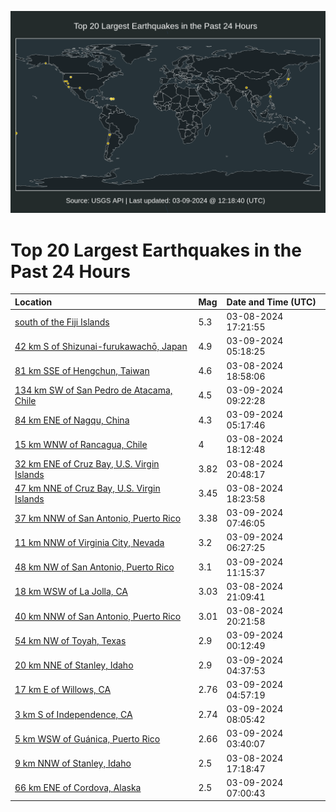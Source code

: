 ![Map](./map.png)

# Top 20 Largest Earthquakes in the Past 24 Hours

| Location | Mag | Date and Time (UTC) |
|:---|:---|:---|
| [south of the Fiji Islands](https://earthquake.usgs.gov/earthquakes/eventpage/us7000m486) | 5.3 | 03-08-2024 17:21:55 |
| [42 km S of Shizunai-furukawachō, Japan](https://earthquake.usgs.gov/earthquakes/eventpage/us7000m4cj) | 4.9 | 03-09-2024 05:18:25 |
| [81 km SSE of Hengchun, Taiwan](https://earthquake.usgs.gov/earthquakes/eventpage/us7000m48w) | 4.6 | 03-08-2024 18:58:06 |
| [134 km SW of San Pedro de Atacama, Chile](https://earthquake.usgs.gov/earthquakes/eventpage/us7000m4de) | 4.5 | 03-09-2024 09:22:28 |
| [84 km ENE of Nagqu, China](https://earthquake.usgs.gov/earthquakes/eventpage/us7000m4ck) | 4.3 | 03-09-2024 05:17:46 |
| [15 km WNW of Rancagua, Chile](https://earthquake.usgs.gov/earthquakes/eventpage/us7000m48k) | 4 | 03-08-2024 18:12:48 |
| [32 km ENE of Cruz Bay, U.S. Virgin Islands](https://earthquake.usgs.gov/earthquakes/eventpage/pr2024068002) | 3.82 | 03-08-2024 20:48:17 |
| [47 km NNE of Cruz Bay, U.S. Virgin Islands](https://earthquake.usgs.gov/earthquakes/eventpage/pr2024068001) | 3.45 | 03-08-2024 18:23:58 |
| [37 km NNW of San Antonio, Puerto Rico](https://earthquake.usgs.gov/earthquakes/eventpage/pr71442518) | 3.38 | 03-09-2024 07:46:05 |
| [11 km NNW of Virginia City, Nevada](https://earthquake.usgs.gov/earthquakes/eventpage/nn00874424) | 3.2 | 03-09-2024 06:27:25 |
| [48 km NW of San Antonio, Puerto Rico](https://earthquake.usgs.gov/earthquakes/eventpage/pr71442538) | 3.1 | 03-09-2024 11:15:37 |
| [18 km WSW of La Jolla, CA](https://earthquake.usgs.gov/earthquakes/eventpage/ci40683864) | 3.03 | 03-08-2024 21:09:41 |
| [40 km NNW of San Antonio, Puerto Rico](https://earthquake.usgs.gov/earthquakes/eventpage/pr71442428) | 3.01 | 03-08-2024 20:21:58 |
| [54 km NW of Toyah, Texas](https://earthquake.usgs.gov/earthquakes/eventpage/tx2024eugq) | 2.9 | 03-09-2024 00:12:49 |
| [20 km NNE of Stanley, Idaho](https://earthquake.usgs.gov/earthquakes/eventpage/us7000m4c9) | 2.9 | 03-09-2024 04:37:53 |
| [17 km E of Willows, CA](https://earthquake.usgs.gov/earthquakes/eventpage/nc74014231) | 2.76 | 03-09-2024 04:57:19 |
| [3 km S of Independence, CA](https://earthquake.usgs.gov/earthquakes/eventpage/ci40684256) | 2.74 | 03-09-2024 08:05:42 |
| [5 km WSW of Guánica, Puerto Rico](https://earthquake.usgs.gov/earthquakes/eventpage/pr71442483) | 2.66 | 03-09-2024 03:40:07 |
| [9 km NNW of Stanley, Idaho](https://earthquake.usgs.gov/earthquakes/eventpage/us7000m485) | 2.5 | 03-08-2024 17:18:47 |
| [66 km ENE of Cordova, Alaska](https://earthquake.usgs.gov/earthquakes/eventpage/ak02436892p6) | 2.5 | 03-09-2024 07:00:43 |
